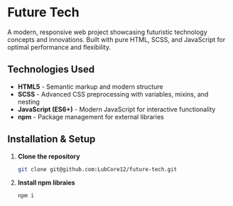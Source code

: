 # Future Tech

A modern, responsive web project showcasing futuristic technology concepts and innovations. Built with pure HTML, SCSS, and JavaScript for optimal performance and flexibility.

## Technologies Used

- **HTML5** - Semantic markup and modern structure
- **SCSS** - Advanced CSS preprocessing with variables, mixins, and nesting
- **JavaScript (ES6+)** - Modern JavaScript for interactive functionality
- **npm** - Package management for external libraries

## Installation & Setup

1. **Clone the repository**
   
   ```bash
   git clone git@github.com:LubCore12/future-tech.git

3. **Install npm libraies**
   
   ```bash
   npm i
